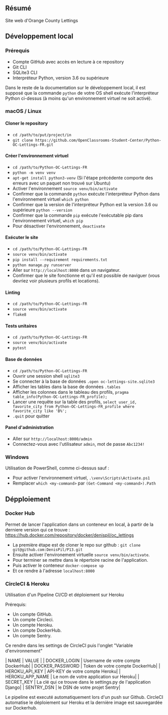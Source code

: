 ## Résumé

Site web d'Orange County Lettings

## Développement local

### Prérequis

- Compte GitHub avec accès en lecture à ce repository
- Git CLI
- SQLite3 CLI
- Interpréteur Python, version 3.6 ou supérieure

Dans le reste de la documentation sur le développement local, il est supposé que la commande `python` de votre OS shell exécute l'interpréteur Python ci-dessus (à moins qu'un environnement virtuel ne soit activé).

### macOS / Linux

#### Cloner le repository

- `cd /path/to/put/project/in`
- `git clone https://github.com/OpenClassrooms-Student-Center/Python-OC-Lettings-FR.git`

#### Créer l'environnement virtuel

- `cd /path/to/Python-OC-Lettings-FR`
- `python -m venv venv`
- `apt-get install python3-venv` (Si l'étape précédente comporte des erreurs avec un paquet non trouvé sur Ubuntu)
- Activer l'environnement `source venv/bin/activate`
- Confirmer que la commande `python` exécute l'interpréteur Python dans l'environnement virtuel
`which python`
- Confirmer que la version de l'interpréteur Python est la version 3.6 ou supérieure `python --version`
- Confirmer que la commande `pip` exécute l'exécutable pip dans l'environnement virtuel, `which pip`
- Pour désactiver l'environnement, `deactivate`

#### Exécuter le site

- `cd /path/to/Python-OC-Lettings-FR`
- `source venv/bin/activate`
- `pip install --requirement requirements.txt`
- `python manage.py runserver`
- Aller sur `http://localhost:8000` dans un navigateur.
- Confirmer que le site fonctionne et qu'il est possible de naviguer (vous devriez voir plusieurs profils et locations).

#### Linting

- `cd /path/to/Python-OC-Lettings-FR`
- `source venv/bin/activate`
- `flake8`

#### Tests unitaires

- `cd /path/to/Python-OC-Lettings-FR`
- `source venv/bin/activate`
- `pytest`

#### Base de données

- `cd /path/to/Python-OC-Lettings-FR`
- Ouvrir une session shell `sqlite3`
- Se connecter à la base de données `.open oc-lettings-site.sqlite3`
- Afficher les tables dans la base de données `.tables`
- Afficher les colonnes dans le tableau des profils, `pragma table_info(Python-OC-Lettings-FR_profile);`
- Lancer une requête sur la table des profils, `select user_id, favorite_city from
  Python-OC-Lettings-FR_profile where favorite_city like 'B%';`
- `.quit` pour quitter

#### Panel d'administration

- Aller sur `http://localhost:8000/admin`
- Connectez-vous avec l'utilisateur `admin`, mot de passe `Abc1234!`

### Windows

Utilisation de PowerShell, comme ci-dessus sauf :

- Pour activer l'environnement virtuel, `.\venv\Scripts\Activate.ps1` 
- Remplacer `which <my-command>` par `(Get-Command <my-command>).Path`


## Dépploiement

### Docker Hub

Permet de lancer l'application dans un conteneur en local, à partir de la derniere version qui ce trouve : https://hub.docker.com/repository/docker/denispil/oc_lettings

- La première étape est de cloner le repo sur github : `git clone git@github.com:DenisPil/P13.git`
- Ensuite activer l'environement virtuelle `source venv/bin/activate`.
- Pour terminer se mettre dans le répertoire racine de l'application.
- Puis activer le conteneur `docker-compose up`
- Et ce rendre à l'adresse `localhost:8000`

### CircleCI & Heroku

Utilisation d'un Pipeline CI/CD et déploiement sur Heroku

Prérequis:
- Un compte GitHub.
- Un compte Circleci.
- Un compte Heroku.
- Un compte DockerHub.
- Un compte Sentry.

Ce rendre dans les settings de CircleCI puis l'onglet "Variable d'environnement"

| NAME | VALUE | 
| DOCKER_LOGIN | Username de votre compte DockerHub|
| DOCKER_PASSWORD | Token de votre compte DockerHub|
| HEROKU_API_KEY | API-KEY de votre compte Heroku|
| HEROKU_APP_NAME | Le nom de votre application sur Heroku|
| SECRET_KEY | La clé qui ce trouve dans le settings.py de l'application Django|
| SENTRY_DSN | le DSN de votre projet Sentry|

Le pipeline est executé automatiquement lors d'un push sur Github.
CircleCI automatise le déploiement sur Heroku et la dernière image est sauvegardée sur Dockerhub.